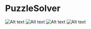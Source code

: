 # PuzzleSolver

![Alt text](https://github.com/lyming90/PuzzleSolver/blob/master/demo/Demo_1.png)
![Alt text](https://github.com/lyming90/PuzzleSolver/blob/master/demo/Demo_2.png)
![Alt text](https://github.com/lyming90/PuzzleSolver/blob/master/demo/Demo_3.png)
![Alt text](https://github.com/lyming90/PuzzleSolver/blob/master/demo/Demo_4.png)
